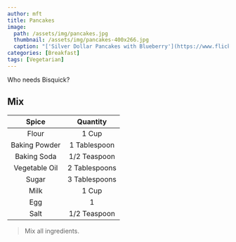 ```yaml
---
author: mft
title: Pancakes
image:
  path: /assets/img/pancakes.jpg
  thumbnail: /assets/img/pancakes-400x266.jpg
  caption: "['Silver Dollar Pancakes with Blueberry'](https://www.flickr.com/photos/72949902@N00/5076901336) by [TheCulinaryGeek](https://www.flickr.com/photos/72949902@N00) is licensed under [CC BY 2.0](https://creativecommons.org/licenses/by/2.0/?ref=ccsearch&atype=rich)"
categories: [Breakfast]
tags: [Vegetarian]
---
```


Who needs Bisquick?

## Mix

| Spice | Quantity |
|:-:|:-:|
| Flour | 1 Cup |
| Baking Powder | 1 Tablespoon |
| Baking Soda | 1/2 Teaspoon |
| Vegetable Oil | 2 Tablespoons |
| Sugar | 3 Tablespoons |
| Milk | 1 Cup |
| Egg | 1 |
| Salt | 1/2 Teaspoon |

> Mix all ingredients.
